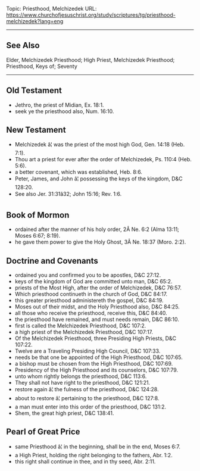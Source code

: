 Topic: Priesthood, Melchizedek
URL: https://www.churchofjesuschrist.org/study/scriptures/tg/priesthood-melchizedek?lang=eng

---

## See Also

Elder, Melchizedek Priesthood; High Priest, Melchizedek Priesthood; Priesthood, Keys of; Seventy

---

## Old Testament

- Jethro, the priest of Midian, Ex. 18:1.
- seek ye the priesthood also, Num. 16:10.

## New Testament

- Melchizedek â¦ was the priest of the most high God, Gen. 14:18 (Heb. 7:1).
- Thou art a priest for ever after the order of Melchizedek, Ps. 110:4 (Heb. 5:6).
- a better covenant, which was established, Heb. 8:6.
- Peter, James, and John â¦ possessing the keys of the kingdom, D&C 128:20.
- See also Jer. 31:31â32; John 15:16; Rev. 1:6.

## Book of Mormon

- ordained after the manner of his holy order, 2Â Ne. 6:2 (Alma 13:11; Moses 6:67; 8:19).
- he gave them power to give the Holy Ghost, 3Â Ne. 18:37 (Moro. 2:2).

## Doctrine and Covenants

- ordained you and confirmed you to be apostles, D&C 27:12.
- keys of the kingdom of God are committed unto man, D&C 65:2.
- priests of the Most High, after the order of Melchizedek, D&C 76:57.
- Which priesthood continueth in the church of God, D&C 84:17.
- this greater priesthood administereth the gospel, D&C 84:19.
- Moses out of their midst, and the Holy Priesthood also, D&C 84:25.
- all those who receive the priesthood, receive this, D&C 84:40.
- the priesthood have remained, and must needs remain, D&C 86:10.
- first is called the Melchizedek Priesthood, D&C 107:2.
- a high priest of the Melchizedek Priesthood, D&C 107:17.
- Of the Melchizedek Priesthood, three Presiding High Priests, D&C 107:22.
- Twelve are a Traveling Presiding High Council, D&C 107:33.
- needs be that one be appointed of the High Priesthood, D&C 107:65.
- a bishop must be chosen from the High Priesthood, D&C 107:69.
- Presidency of the High Priesthood and its counselors, D&C 107:79.
- unto whom rightly belongs the priesthood, D&C 113:6.
- They shall not have right to the priesthood, D&C 121:21.
- restore again â¦ the fulness of the priesthood, D&C 124:28.
- about to restore â¦ pertaining to the priesthood, D&C 127:8.
- a man must enter into this order of the priesthood, D&C 131:2.
- Shem, the great high priest, D&C 138:41.

## Pearl of Great Price

- same Priesthood â¦ in the beginning, shall be in the end, Moses 6:7.
- a High Priest, holding the right belonging to the fathers, Abr. 1:2.
- this right shall continue in thee, and in thy seed, Abr. 2:11.

